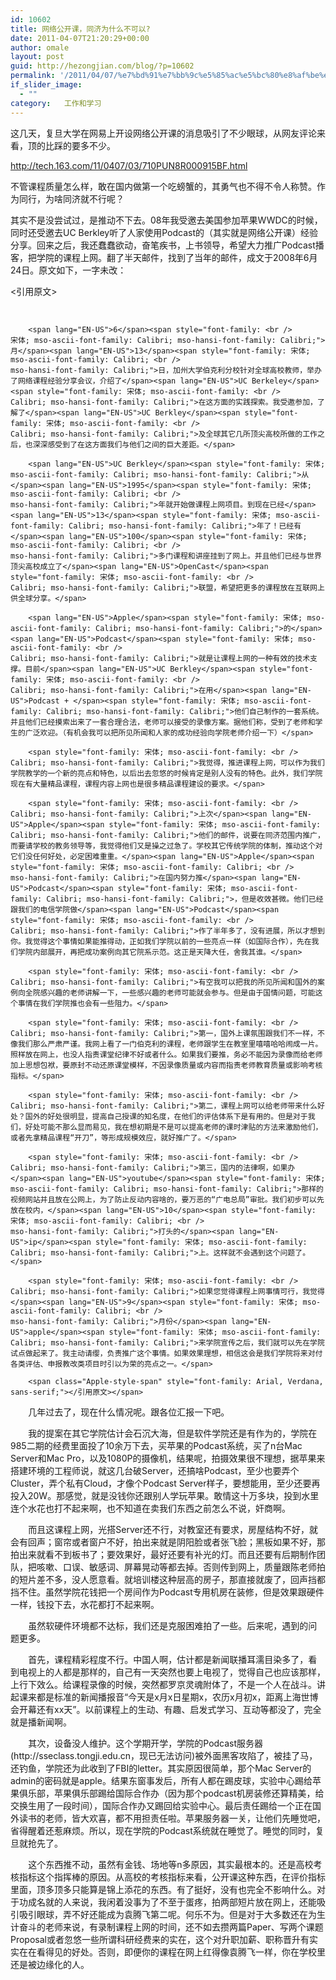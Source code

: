 ```yaml
---
id: 10602
title: 网络公开课，同济为什么不可以?
date: 2011-04-07T21:20:29+00:00
author: omale
layout: post
guid: http://hezongjian.com/blog/?p=10602
permalink: '/2011/04/07/%e7%bd%91%e7%bb%9c%e5%85%ac%e5%bc%80%e8%af%be%ef%bc%8c%e5%90%8c%e6%b5%8e%e4%b8%ba%e4%bb%80%e4%b9%88%e4%b8%8d%e5%8f%af%e4%bb%a5/'
if_slider_image:
  - ""
category:   工作和学习  
---
```

这几天，复旦大学在网易上开设网络公开课的消息吸引了不少眼球，从网友评论来看，顶的比踩的要多不少。

<http://tech.163.com/11/0407/03/710PUN8R000915BF.html>

不管课程质量怎么样，敢在国内做第一个吃螃蟹的，其勇气也不得不令人称赞。作为同行，为啥同济就不行呢？

其实不是没尝试过，是推动不下去。08年我受邀去美国参加苹果WWDC的时候，同时还受邀去UC Berkley听了人家使用Podcast的（其实就是网络公开课）经验分享。回来之后，我还蠢蠢欲动，奋笔疾书，上书领导，希望大力推广Podcast播客，把学院的课程上网。翻了半天邮件，找到了当年的邮件，成文于2008年6月24日。原文如下，一字未改：

<引用原文>

&nbsp;

<p class="MsoNormal" style="text-align: left; text-indent: 21.2pt; <br />
mso-char-indent-count: 2.02;" align="left">
  <code>&lt;span lang="EN-US">6&lt;/span>&lt;span style="font-family: &lt;br /&gt;
宋体; mso-ascii-font-family: Calibri; mso-hansi-font-family: Calibri;">月&lt;/span>&lt;span lang="EN-US">13&lt;/span>&lt;span style="font-family: 宋体; mso-ascii-font-family: Calibri; &lt;br /&gt;
mso-hansi-font-family: Calibri;">日，加州大学伯克利分校针对全球高校教师，举办了网络课程经验分享会议，介绍了&lt;/span>&lt;span lang="EN-US">UC Berkeley&lt;/span>&lt;span style="font-family: 宋体; mso-ascii-font-family: &lt;br /&gt;
Calibri; mso-hansi-font-family: Calibri;">在这方面的实践探索。我受邀参加，了解了&lt;/span>&lt;span lang="EN-US">UC Berkley&lt;/span>&lt;span style="font-family: 宋体; mso-ascii-font-family: &lt;br /&gt;
Calibri; mso-hansi-font-family: Calibri;">及全球其它几所顶尖高校所做的工作之后，也深深感受到了在这方面我们与他们之间的巨大差距。&lt;/span></code>
</p>

<p class="MsoNormal" style="text-align: left; text-indent: 21.2pt; <br />
mso-char-indent-count: 2.02;" align="left">
  <code>&lt;span lang="EN-US">UC Berkley&lt;/span>&lt;span style="font-family: 宋体; mso-ascii-font-family: Calibri; mso-hansi-font-family: Calibri;">从&lt;/span>&lt;span lang="EN-US">1995&lt;/span>&lt;span style="font-family: 宋体; mso-ascii-font-family: Calibri; &lt;br /&gt;
mso-hansi-font-family: Calibri;">年就开始做课程上网项目。到现在已经&lt;/span>&lt;span lang="EN-US">13&lt;/span>&lt;span style="font-family: 宋体; mso-ascii-font-family: Calibri; mso-hansi-font-family: Calibri;">年了！已经有&lt;/span>&lt;span lang="EN-US">100&lt;/span>&lt;span style="font-family: 宋体; mso-ascii-font-family: Calibri; &lt;br /&gt;
mso-hansi-font-family: Calibri;">多门课程和讲座挂到了网上。并且他们已经与世界顶尖高校成立了&lt;/span>&lt;span lang="EN-US">OpenCast&lt;/span>&lt;span style="font-family: 宋体; mso-ascii-font-family: &lt;br /&gt;
Calibri; mso-hansi-font-family: Calibri;">联盟，希望把更多的课程放在互联网上供全球分享。&lt;/span></code>
</p>

<p class="MsoNormal" style="text-align: left; text-indent: 21.2pt; <br />
mso-char-indent-count: 2.02;" align="left">
  <code>&lt;span lang="EN-US">Apple&lt;/span>&lt;span style="font-family: 宋体; mso-ascii-font-family: Calibri; mso-hansi-font-family: Calibri;">的&lt;/span>&lt;span lang="EN-US">Podcast&lt;/span>&lt;span style="font-family: 宋体; mso-ascii-font-family: &lt;br /&gt;
Calibri; mso-hansi-font-family: Calibri;">就是让课程上网的一种有效的技术支撑。目前&lt;/span>&lt;span lang="EN-US">UC Berkley&lt;/span>&lt;span style="font-family: 宋体; mso-ascii-font-family: &lt;br /&gt;
Calibri; mso-hansi-font-family: Calibri;">在用&lt;/span>&lt;span lang="EN-US">Podcast + &lt;/span>&lt;span style="font-family: 宋体; mso-ascii-font-family: Calibri; mso-hansi-font-family: Calibri;">他们自己制作的一套系统。并且他们已经摸索出来了一套合理合法，老师可以接受的录像方案。据他们称，受到了老师和学生的广泛欢迎。（有机会我可以把所见所闻和人家的成功经验向学院老师介绍一下）&lt;/span></code>
</p>

<p class="MsoNormal" style="text-align: left; text-indent: 21.2pt; <br />
mso-char-indent-count: 2.02;" align="left">
  <code>&lt;span style="font-family: 宋体; mso-ascii-font-family: &lt;br /&gt;
Calibri; mso-hansi-font-family: Calibri;">我觉得，推进课程上网，可以作为我们学院教学的一个新的亮点和特色，以后出去忽悠的时候肯定是别人没有的特色。此外，我们学院现在有大量精品课程，课程内容上网也是很多精品课程建设的要求。&lt;/span></code>
</p>

<p class="MsoNormal" style="text-align: left; text-indent: 21.2pt; <br />
mso-char-indent-count: 2.02;" align="left">
  <code>&lt;span style="font-family: 宋体; mso-ascii-font-family: &lt;br /&gt;
Calibri; mso-hansi-font-family: Calibri;">上次&lt;/span>&lt;span lang="EN-US">Apple&lt;/span>&lt;span style="font-family: 宋体; mso-ascii-font-family: Calibri; mso-hansi-font-family: Calibri;">他们的邮件，说要在同济范围内推广，而要请学校的教务领导等，我觉得他们又是操之过急了。学校其它传统学院的体制，推动这个对它们没任何好处，必定困难重重。&lt;/span>&lt;span lang="EN-US">Apple&lt;/span>&lt;span style="font-family: 宋体; mso-ascii-font-family: Calibri; &lt;br /&gt;
mso-hansi-font-family: Calibri;">在国内努力推&lt;/span>&lt;span lang="EN-US">Podcast&lt;/span>&lt;span style="font-family: 宋体; mso-ascii-font-family: Calibri; mso-hansi-font-family: Calibri;">，但是收效甚微。他们已经跟我们的电信学院做&lt;/span>&lt;span lang="EN-US">Podcast&lt;/span>&lt;span style="font-family: 宋体; mso-ascii-font-family: &lt;br /&gt;
Calibri; mso-hansi-font-family: Calibri;">作了半年多了，没有进展，所以才想到你。我觉得这个事情如果能推得动，正如我们学院以前的一些亮点一样（如国际合作），先在我们学院内部展开，再把成功案例向其它院系示范。这正是天降大任，舍我其谁。&lt;/span></code>
</p>

<p class="MsoNormal" style="text-align: left; text-indent: 21.2pt; <br />
mso-char-indent-count: 2.02;" align="left">
  <code>&lt;span style="font-family: 宋体; mso-ascii-font-family: &lt;br /&gt;
Calibri; mso-hansi-font-family: Calibri;">有空我可以把我的所见所闻和国外的案例向全院感兴趣的老师讲解一下，一些感兴趣的老师可能就会参与。但是由于国情问题，可能这个事情在我们学院推也会有一些阻力。&lt;/span></code>
</p>

<p class="MsoNormal" style="text-align: left; text-indent: 21.2pt; <br />
mso-char-indent-count: 2.02;" align="left">
  <code>&lt;span style="font-family: 宋体; mso-ascii-font-family: &lt;br /&gt;
Calibri; mso-hansi-font-family: Calibri;">第一，国外上课氛围跟我们不一样，不像我们那么严肃严谨。我网上看了一门伯克利的课程，老师跟学生在教室里嘻嘻哈哈闹成一片。照样放在网上，也没人指责课堂纪律不好或者什么。如果我们要推，务必不能因为录像而给老师加上思想包袱，要原封不动还原课堂模样，不因录像质量或内容而指责老师教育质量或影响考核指标。&lt;/span></code>
</p>

<p class="MsoNormal" style="text-align: left; text-indent: 21.2pt; <br />
mso-char-indent-count: 2.02;" align="left">
  <code>&lt;span style="font-family: 宋体; mso-ascii-font-family: &lt;br /&gt;
Calibri; mso-hansi-font-family: Calibri;">第二，课程上网可以给老师带来什么好处？国外的好处很明显，提高自己授课的知名度，在他们的评估体系下是有用的。但是对于我们，好处可能不那么显而易见，我在想初期是不是可以提高老师的课时津贴的方法来激励他们，或者先拿精品课程“开刀”，等形成规模效应，就好推广了。&lt;/span></code>
</p>

<p class="MsoNormal" style="text-align: left; text-indent: 21.2pt; <br />
mso-char-indent-count: 2.02;" align="left">
  <code>&lt;span style="font-family: 宋体; mso-ascii-font-family: &lt;br /&gt;
Calibri; mso-hansi-font-family: Calibri;">第三，国内的法律啊，如果办&lt;/span>&lt;span lang="EN-US">youtube&lt;/span>&lt;span style="font-family: 宋体; mso-ascii-font-family: Calibri; mso-hansi-font-family: Calibri;">那样的视频网站并且放在公网上，为了防止反动内容啥的，要万恶的“广电总局”审批。我们初步可以先放在校内，&lt;/span>&lt;span lang="EN-US">10&lt;/span>&lt;span style="font-family: 宋体; mso-ascii-font-family: Calibri; &lt;br /&gt;
mso-hansi-font-family: Calibri;">打头的&lt;/span>&lt;span lang="EN-US">ip&lt;/span>&lt;span style="font-family: 宋体; mso-ascii-font-family: Calibri; mso-hansi-font-family: Calibri;">上。这样就不会遇到这个问题了。&lt;/span></code>
</p>

<p class="MsoNormal" style="text-align: left; text-indent: 21.2pt; <br />
mso-char-indent-count: 2.02;" align="left">
  <code>&lt;span style="font-family: 宋体; mso-ascii-font-family: &lt;br /&gt;
Calibri; mso-hansi-font-family: Calibri;">如果您觉得课程上网事情可行，我觉得&lt;/span>&lt;span lang="EN-US">9&lt;/span>&lt;span style="font-family: 宋体; mso-ascii-font-family: Calibri; &lt;br /&gt;
mso-hansi-font-family: Calibri;">月份&lt;/span>&lt;span lang="EN-US">apple&lt;/span>&lt;span style="font-family: 宋体; mso-ascii-font-family: Calibri; mso-hansi-font-family: Calibri;">来学院宣传之后，我们就可以先在学院试点做起来了。我主动请缨，负责推广这个事情。如果效果理想，相信这会是我们学院将来对付各类评估、申报教改类项目时引以为荣的亮点之一。&lt;/span></code>
</p>

<p class="MsoNormal" style="text-align: left; text-indent: 21.2pt; <br />
mso-char-indent-count: 2.02;" align="left">
  <code>&lt;span class="Apple-style-span" style="font-family: Arial, Verdana, sans-serif;">&lt;/引用原文&gt;&lt;/span></code>
</p>

<p class="MsoNormal" style="text-align: left; text-indent: 21.2pt; <br />
mso-char-indent-count: 2.02;" align="left">
  几年过去了，现在什么情况呢。跟各位汇报一下吧。
</p>

<p class="MsoNormal" style="text-align: left; text-indent: 21.2pt; <br />
mso-char-indent-count: 2.02;" align="left">
  我的提案在其它学院估计会石沉大海，但是软件学院还是有作为的，学院在985二期的经费里面投了10余万下去，买苹果的Podcast系统，买了n台Mac Server和Mac Pro，以及1080P的摄像机，结果呢，拍摄效果很不理想，据苹果来搭建环境的工程师说，就这几台破Server，还搞啥Podcast，至少也要弄个Cluster，弄个私有Cloud，才像个Podcast Server样子，要想能用，至少还要再投入20W。那感觉，就是没钱你还跟别人学玩苹果。敢情这十万多块，投到水里连个水花也打不起来啊，也不知道在卖我们东西之前怎么不说，奸商啊。
</p>

<p class="MsoNormal" style="text-align: left; text-indent: 21.2pt; <br />
mso-char-indent-count: 2.02;" align="left">
  而且这课程上网，光搭Server还不行，对教室还有要求，房屋结构不好，就会有回声；窗帘或者窗户不好，拍出来就是阴阳脸或者张飞脸；黑板如果不好，那拍出来就看不到板书了；要效果好，最好还要有补光的灯。而且还要有后期制作团队，把咳嗽、口误、敏感词、屏幕晃动等都去掉。否则传到网上，质量跟陈老师拍的短片差不多，没人愿意看。就培训楼这种层高的房子，那直接就废了，回声挡都挡不住。虽然学院花钱把一个房间作为Podcast专用机房在装修，但是效果跟硬件一样，钱投下去，水花都打不起来啊。
</p>

<p class="MsoNormal" style="text-align: left; text-indent: 21.2pt; <br />
mso-char-indent-count: 2.02;" align="left">
  虽然软硬件环境都不达标，我们还是克服困难拍了一些。后来呢，遇到的问题更多。
</p>

<p class="MsoNormal" style="text-align: left; text-indent: 21.2pt; <br />
mso-char-indent-count: 2.02;" align="left">
  首先，课程精彩程度不行。中国人啊，估计都是新闻联播耳濡目染多了，看到电视上的人都是那样的，自己有一天突然也要上电视了，觉得自己也应该那样，上行下效么。给课程录像的时候，突然都罗京灵魂附体了，不是一个人在战斗。讲起课来都是标准的新闻播报音“今天是x月x日星期x，农历x月初x，距离上海世博会开幕还有xx天”。以前课程上的生动、有趣、启发式学习、互动等都没了，完全就是播新闻啊。
</p>

<p class="MsoNormal" style="text-align: left; text-indent: 21.2pt; <br />
mso-char-indent-count: 2.02;" align="left">
  其次，设备没人维护。这个学期开学，学院的Podcast服务器(http://sseclass.tongji.edu.cn，现已无法访问)被外面黑客攻陷了，被挂了马，还钓鱼，学院还为此收到了FBI的letter。其实原因很简单，那个Mac Server的admin的密码就是apple。结果东窗事发后，所有人都在踢皮球，实验中心踢给苹果俱乐部，苹果俱乐部踢给国际合作办（因为那个podcast机房装修还算精美，给交换生用了一段时间），国际合作办又踢回给实验中心。最后责任踢给一个正在国外读书的老师，皆大欢喜，都不用担责任啦。苹果服务器一关，让他们先睡觉吧，省得醒着还惹麻烦。所以，现在学院的Podcast系统就在睡觉了。睡觉的同时，复旦就抢先了。
</p>

<p class="MsoNormal" style="text-align: left; text-indent: 21.2pt; <br />
mso-char-indent-count: 2.02;" align="left">
  这个东西推不动，虽然有金钱、场地等n多原因，其实最根本的。还是高校考核指标这个指挥棒的原因。从高校的考核指标来看，公开课这种东西，在评价指标里面，顶多顶多只能算是锦上添花的东西。有了挺好，没有也完全不影响什么。对于功成名就的人来说，我闲着没事为了不至于蛋疼，拍两部短片放在网上，还能吸引吸引眼球，弄不好还能成为袁腾飞第二呢。何乐不为。但是对于大多数还在为生计奋斗的老师来说，有录制课程上网的时间，还不如去攒两篇Paper、写两个课题Proposal或者忽悠一些所谓科研经费来的实在，这个对升职加薪、职称晋升有实实在在看得见的好处。否则，即便你的课程在网上红得像袁腾飞一样，你在学校里还是被边缘化的人。
</p>

<p class="MsoNormal" style="text-align: left; text-indent: 21.2pt; <br />
mso-char-indent-count: 2.02;" align="left">
</p>

<p class="MsoNormal" style="text-align: left; text-indent: 21.2pt; <br />
mso-char-indent-count: 2.02;" align="left">
</p>